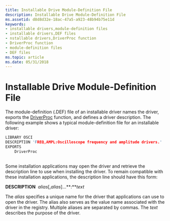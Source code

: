 ```yaml
---
title: Installable Drive Module-Definition File
description: Installable Drive Module-Definition File
ms.assetid: d8d8d32e-18ac-47a5-a923-48b94b75e11d
keywords:
- installable drivers,module-definition files
- installable drivers,DEF files
- nstallable drivers,DriverProc function
- DriverProc function
- module-definition files
- DEF files
ms.topic: article
ms.date: 05/31/2018
---
```


# Installable Drive Module-Definition File

The module-definition (.DEF) file of an installable driver names the driver, exports the [DriverProc](/windows/win32/api/mmiscapi/nc-mmiscapi-driverproc) function, and defines a driver description. The following example shows a typical module-definition file for an installable driver:


```C++
LIBRARY OSCI 
DESCRIPTION 'FREQ,AMPL:Oscilloscope frequency and amplitude drivers.'
EXPORTS
    DriverProc
 
```



Some installation applications may open the driver and retrieve the description line to use when installing the driver. To remain compatible with these installation applications, the description line should have this form:

**DESCRIPTION**  *alias*\[,*alias*\]...**:***text*

The *alias* specifies a unique name for the driver that applications can use to open the driver. The alias also serves as the value name associated with the driver in the registry. Multiple aliases are separated by commas. The *text* describes the purpose of the driver.

 

 